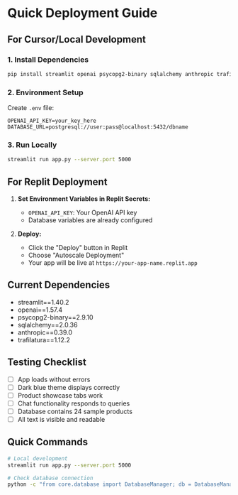 # Quick Deployment Guide

## For Cursor/Local Development

### 1. Install Dependencies
```bash
pip install streamlit openai psycopg2-binary sqlalchemy anthropic trafilatura
```

### 2. Environment Setup
Create `.env` file:
```
OPENAI_API_KEY=your_key_here
DATABASE_URL=postgresql://user:pass@localhost:5432/dbname
```

### 3. Run Locally
```bash
streamlit run app.py --server.port 5000
```

## For Replit Deployment

1. **Set Environment Variables in Replit Secrets:**
   - `OPENAI_API_KEY`: Your OpenAI API key
   - Database variables are already configured

2. **Deploy:**
   - Click the "Deploy" button in Replit
   - Choose "Autoscale Deployment"
   - Your app will be live at `https://your-app-name.replit.app`

## Current Dependencies
- streamlit==1.40.2
- openai==1.57.4
- psycopg2-binary==2.9.10
- sqlalchemy==2.0.36
- anthropic==0.39.0
- trafilatura==1.12.2

## Testing Checklist
- [ ] App loads without errors
- [ ] Dark blue theme displays correctly
- [ ] Product showcase tabs work
- [ ] Chat functionality responds to queries
- [ ] Database contains 24 sample products
- [ ] All text is visible and readable

## Quick Commands
```bash
# Local development
streamlit run app.py --server.port 5000

# Check database connection
python -c "from core.database import DatabaseManager; db = DatabaseManager(); print(f'Products: {len(db.get_all_products())}')"
```